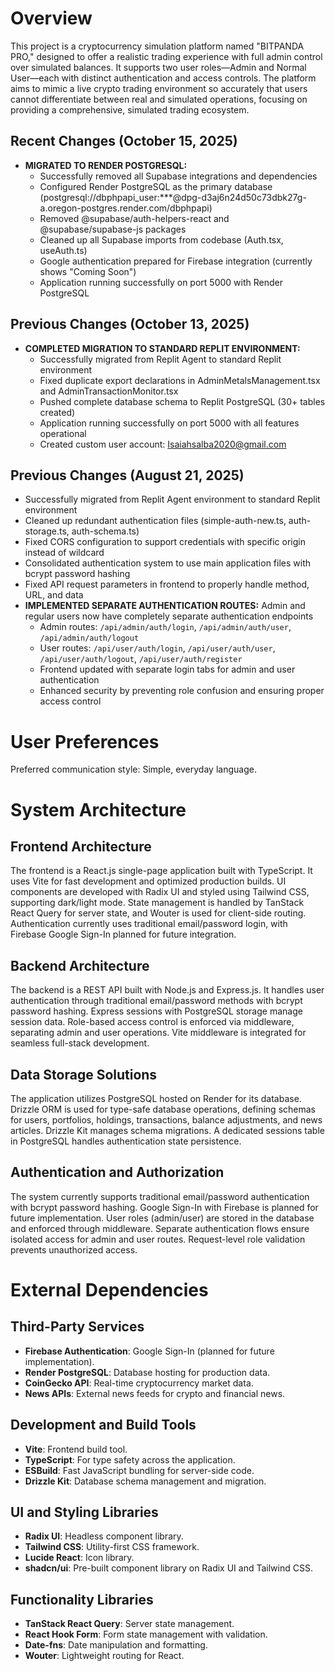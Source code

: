 # Overview

This project is a cryptocurrency simulation platform named "BITPANDA PRO," designed to offer a realistic trading experience with full admin control over simulated balances. It supports two user roles—Admin and Normal User—each with distinct authentication and access controls. The platform aims to mimic a live crypto trading environment so accurately that users cannot differentiate between real and simulated operations, focusing on providing a comprehensive, simulated trading ecosystem.

## Recent Changes (October 15, 2025)
- **MIGRATED TO RENDER POSTGRESQL:**
  - Successfully removed all Supabase integrations and dependencies
  - Configured Render PostgreSQL as the primary database (postgresql://dbphpapi_user:***@dpg-d3aj6n24d50c73dbk27g-a.oregon-postgres.render.com/dbphpapi)
  - Removed @supabase/auth-helpers-react and @supabase/supabase-js packages
  - Cleaned up all Supabase imports from codebase (Auth.tsx, useAuth.ts)
  - Google authentication prepared for Firebase integration (currently shows "Coming Soon")
  - Application running successfully on port 5000 with Render PostgreSQL

## Previous Changes (October 13, 2025)
- **COMPLETED MIGRATION TO STANDARD REPLIT ENVIRONMENT:**
  - Successfully migrated from Replit Agent to standard Replit environment
  - Fixed duplicate export declarations in AdminMetalsManagement.tsx and AdminTransactionMonitor.tsx
  - Pushed complete database schema to Replit PostgreSQL (30+ tables created)
  - Application running successfully on port 5000 with all features operational
  - Created custom user account: Isaiahsalba2020@gmail.com

## Previous Changes (August 21, 2025)
- Successfully migrated from Replit Agent environment to standard Replit environment
- Cleaned up redundant authentication files (simple-auth-new.ts, auth-storage.ts, auth-schema.ts)
- Fixed CORS configuration to support credentials with specific origin instead of wildcard
- Consolidated authentication system to use main application files with bcrypt password hashing
- Fixed API request parameters in frontend to properly handle method, URL, and data
- **IMPLEMENTED SEPARATE AUTHENTICATION ROUTES:** Admin and regular users now have completely separate authentication endpoints
  - Admin routes: `/api/admin/auth/login`, `/api/admin/auth/user`, `/api/admin/auth/logout`
  - User routes: `/api/user/auth/login`, `/api/user/auth/user`, `/api/user/auth/logout`, `/api/user/auth/register`
  - Frontend updated with separate login tabs for admin and user authentication
  - Enhanced security by preventing role confusion and ensuring proper access control

# User Preferences

Preferred communication style: Simple, everyday language.

# System Architecture

## Frontend Architecture
The frontend is a React.js single-page application built with TypeScript. It uses Vite for fast development and optimized production builds. UI components are developed with Radix UI and styled using Tailwind CSS, supporting dark/light mode. State management is handled by TanStack React Query for server state, and Wouter is used for client-side routing. Authentication currently uses traditional email/password login, with Firebase Google Sign-In planned for future integration.

## Backend Architecture
The backend is a REST API built with Node.js and Express.js. It handles user authentication through traditional email/password methods with bcrypt password hashing. Express sessions with PostgreSQL storage manage session data. Role-based access control is enforced via middleware, separating admin and user operations. Vite middleware is integrated for seamless full-stack development.

## Data Storage Solutions
The application utilizes PostgreSQL hosted on Render for its database. Drizzle ORM is used for type-safe database operations, defining schemas for users, portfolios, holdings, transactions, balance adjustments, and news articles. Drizzle Kit manages schema migrations. A dedicated sessions table in PostgreSQL handles authentication state persistence.

## Authentication and Authorization
The system currently supports traditional email/password authentication with bcrypt password hashing. Google Sign-In with Firebase is planned for future implementation. User roles (admin/user) are stored in the database and enforced through middleware. Separate authentication flows ensure isolated access for admin and user routes. Request-level role validation prevents unauthorized access.

# External Dependencies

## Third-Party Services
- **Firebase Authentication**: Google Sign-In (planned for future implementation).
- **Render PostgreSQL**: Database hosting for production data.
- **CoinGecko API**: Real-time cryptocurrency market data.
- **News APIs**: External news feeds for crypto and financial news.

## Development and Build Tools
- **Vite**: Frontend build tool.
- **TypeScript**: For type safety across the application.
- **ESBuild**: Fast JavaScript bundling for server-side code.
- **Drizzle Kit**: Database schema management and migration.

## UI and Styling Libraries
- **Radix UI**: Headless component library.
- **Tailwind CSS**: Utility-first CSS framework.
- **Lucide React**: Icon library.
- **shadcn/ui**: Pre-built component library on Radix UI and Tailwind CSS.

## Functionality Libraries
- **TanStack React Query**: Server state management.
- **React Hook Form**: Form state management with validation.
- **Date-fns**: Date manipulation and formatting.
- **Wouter**: Lightweight routing for React.